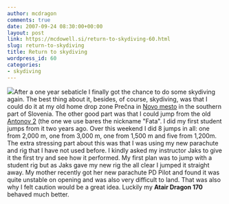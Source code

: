 ```yaml
---
author: mcdragon
comments: true
date: 2007-09-24 08:30:00+00:00
layout: post
link: https://mcdowell.si/return-to-skydiving-60.html
slug: return-to-skydiving
title: Return to skydiving
wordpress_id: 60
categories:
- skydiving
---
```


[![](http://lh5.google.com/Martin.McDowell/Rvdd63FTbkE/AAAAAAAABBA/hiu5gQJQLCM/s160-c/Precna_sep_2007.jpg)](http://picasaweb.google.com/Martin.McDowell/Precna_sep_2007/photo#s5113659206357184082)After a one year sebaticle I finally got the chance to do some skydiving again. The best thing about it, besides, of course, skydiving, was that I could do it at my old home drop zone Prečna in [Novo mesto](http://www.novomesto.si/) in the southern part of Slovenia. The other good part was that I could jump from the old [Antonov 2](http://en.wikipedia.org/wiki/Antonov_An-2) (the one we use bares the nickname "Fata". I did my first student jumps from it two years ago.
Over this weekend I did 8 jumps in all: one from 2,000 m, one from 3,000 m, one from 1,500 m and five from 1,200m.
The extra stressing part about this was that I was using my new parachute and rig that I have not used before. I kindly asked my instructor Jaks to give it the first try and see how it performed. My first plan was to jump with a student rig but as Jaks gave my new rig the all clear I jumped it straight away. My mother recently got her new parachute PD Pilot and found it was quite unstable on opening and was also very difficult to land. That was also why I felt caution would be a great idea. Luckily my **Atair Dragon 170** behaved much better.
